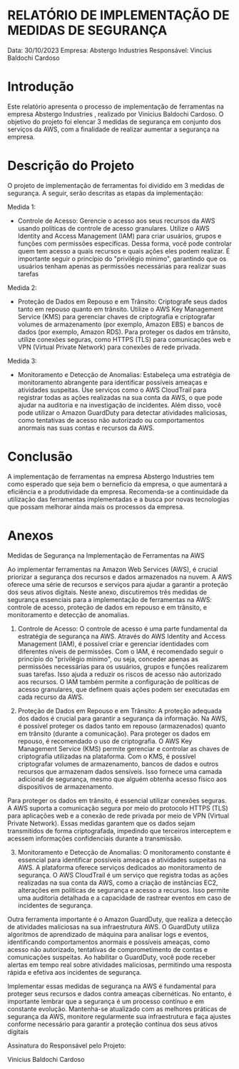 # RELATÓRIO DE IMPLEMENTAÇÃO DE MEDIDAS DE SEGURANÇA

Data: 30/10/2023
Empresa: Abstergo Industries 
Responsável: Vincius Baldochi Cardoso

# Introdução
Este relatório apresenta o processo de implementação de ferramentas na empresa Abstergo Industries , realizado por Vinicius Baldochi Cardoso. O objetivo do projeto foi elencar 3 medidas de segurança em conjunto dos serviços da AWS, com a finalidade de realizar aumentar a segurança na empresa.

# Descrição do Projeto
O projeto de implementação de ferramentas foi dividido em 3 medidas de segurança. A seguir, serão descritas as etapas da implementação:

Medida 1: 
- Controle de Acesso: Gerencie o acesso aos seus recursos da AWS usando políticas de controle de acesso granulares. Utilize o AWS Identity and Access Management (IAM) para criar usuários, grupos e funções com permissões específicas. Dessa forma, você pode controlar quem tem acesso a quais recursos e quais ações eles podem realizar. É importante seguir o princípio do "privilégio mínimo", garantindo que os usuários tenham apenas as permissões necessárias para realizar suas tarefas

Medida 2: 
- Proteção de Dados em Repouso e em Trânsito: Criptografe seus dados tanto em repouso quanto em trânsito. Utilize o AWS Key Management Service (KMS) para gerenciar chaves de criptografia e criptografar volumes de armazenamento (por exemplo, Amazon EBS) e bancos de dados (por exemplo, Amazon RDS). Para proteger os dados em trânsito, utilize conexões seguras, como HTTPS (TLS) para comunicações web e VPN (Virtual Private Network) para conexões de rede privada.

Medida 3: 
- Monitoramento e Detecção de Anomalias: Estabeleça uma estratégia de monitoramento abrangente para identificar possíveis ameaças e atividades suspeitas. Use serviços como o AWS CloudTrail para registrar todas as ações realizadas na sua conta da AWS, o que pode ajudar na auditoria e na investigação de incidentes. Além disso, você pode utilizar o Amazon GuardDuty para detectar atividades maliciosas, como tentativas de acesso não autorizado ou comportamentos anormais nas suas contas e recursos da AWS.


# Conclusão
A implementação de ferramentas na empresa Abstergo Industries tem como esperado que seja bem o berneficio da empresa, o que aumentará a eficiência e a produtividade da empresa. Recomenda-se a continuidade da utilização das ferramentas implementadas e a busca por novas tecnologias que possam melhorar ainda mais os processos da empresa.

# Anexos

 Medidas de Segurança na Implementação de Ferramentas na AWS

Ao implementar ferramentas na Amazon Web Services (AWS), é crucial priorizar a segurança dos recursos e dados armazenados na nuvem. A AWS oferece uma série de recursos e serviços para ajudar a garantir a proteção dos seus ativos digitais. Neste anexo, discutiremos três medidas de segurança essenciais para a implementação de ferramentas na AWS: controle de acesso, proteção de dados em repouso e em trânsito, e monitoramento e detecção de anomalias.

1. Controle de Acesso:
O controle de acesso é uma parte fundamental da estratégia de segurança na AWS. Através do AWS Identity and Access Management (IAM), é possível criar e gerenciar identidades com diferentes níveis de permissões. Com o IAM, é recomendado seguir o princípio do "privilégio mínimo", ou seja, conceder apenas as permissões necessárias para os usuários, grupos e funções realizarem suas tarefas. Isso ajuda a reduzir os riscos de acesso não autorizado aos recursos. O IAM também permite a configuração de políticas de acesso granulares, que definem quais ações podem ser executadas em cada recurso da AWS.

2. Proteção de Dados em Repouso e em Trânsito:
A proteção adequada dos dados é crucial para garantir a segurança da informação. Na AWS, é possível proteger os dados tanto em repouso (armazenados) quanto em trânsito (durante a comunicação). Para proteger os dados em repouso, é recomendado o uso de criptografia. O AWS Key Management Service (KMS) permite gerenciar e controlar as chaves de criptografia utilizadas na plataforma. Com o KMS, é possível criptografar volumes de armazenamento, bancos de dados e outros recursos que armazenam dados sensíveis. Isso fornece uma camada adicional de segurança, mesmo que alguém obtenha acesso físico aos dispositivos de armazenamento.

Para proteger os dados em trânsito, é essencial utilizar conexões seguras. A AWS suporta a comunicação segura por meio do protocolo HTTPS (TLS) para aplicações web e a conexão de rede privada por meio de VPN (Virtual Private Network). Essas medidas garantem que os dados sejam transmitidos de forma criptografada, impedindo que terceiros interceptem e acessem informações confidenciais durante a transmissão.

3. Monitoramento e Detecção de Anomalias:
O monitoramento constante é essencial para identificar possíveis ameaças e atividades suspeitas na AWS. A plataforma oferece serviços dedicados ao monitoramento de segurança. O AWS CloudTrail é um serviço que registra todas as ações realizadas na sua conta da AWS, como a criação de instâncias EC2, alterações em políticas de segurança e acesso a recursos. Isso permite uma auditoria detalhada e a capacidade de rastrear eventos em caso de incidentes de segurança.

Outra ferramenta importante é o Amazon GuardDuty, que realiza a detecção de atividades maliciosas na sua infraestrutura AWS. O GuardDuty utiliza algoritmos de aprendizado de máquina para analisar logs e eventos, identificando comportamentos anormais e possíveis ameaças, como acesso não autorizado, tentativas de comprometimento de contas e comunicações suspeitas. Ao habilitar o GuardDuty, você pode receber alertas em tempo real sobre atividades maliciosas, permitindo uma resposta rápida e efetiva aos incidentes de segurança.

Implementar essas medidas de segurança na AWS é fundamental para proteger seus recursos e dados contra ameaças cibernéticas. No entanto, é importante lembrar que a segurança é um processo contínuo e em constante evolução. Mantenha-se atualizado com as melhores práticas de segurança da AWS, monitore regularmente sua infraestrutura e faça ajustes conforme necessário para garantir a proteção contínua dos seus ativos digitais

Assinatura do Responsável pelo Projeto:

Vinicius Baldochi Cardoso
